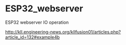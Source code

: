 # ESP32_webserver

ESP32 webserver IO operation

http://kll.engineering-news.org/kllfusion01/articles.php?article_id=132#example4b

